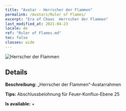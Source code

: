 ```yaml
---
title: "Avatar - Herrscher der Flammen"
permalink: /Avatars/Ruler of Flames/
excerpt: "Era of Chaos  Herrscher der Flammen"
last_modified_at: 2021-04-23
locale: de
ref: "Ruler of Flames.md"
toc: false
classes: wide
---
```

 ![Herrscher der Flammen](/images/a/avatarFrame_39.png)

## Details

 **Beschreibung:** „Herrscher der Flammen“-Avatarrahmen 

 **Tips:** Abschlussbelohnung für Feuer-Konflux-Ebene 25 

 **Is available:**  + 

